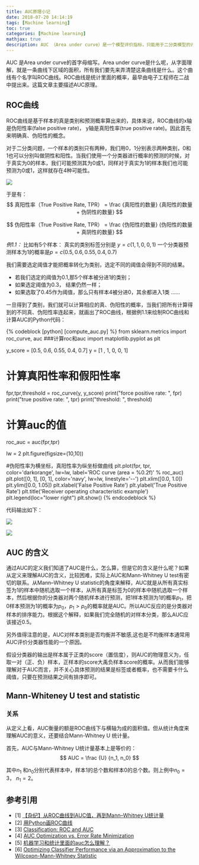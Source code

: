 ```yaml
---
title: AUC原理小记
date: 2018-07-20 14:14:19
tags: [Machine learning]
toc: true
categories: [Machine learning]
mathjax: true
description: AUC （Area under curve）是一个模型评价指标，只能用于二分类模型的评价。从字面理解，就是一条曲线下区域的面积，所有我们要先来弄清楚这条曲线是什么。这个曲线有个名字叫ROC曲线。ROC曲线是统计里面的概率，最早由电子工程师在二战中提出来。这篇文章主要描述AUC原理。
---
```


AUC 是Area under curve的首字母缩写。Area under curve是什么呢，从字面理解，就是一条曲线下区域的面积，所有我们要先来弄清楚这条曲线是什么。这个曲线有个名字叫ROC曲线。ROC曲线是统计里面的概率，最早由电子工程师在二战中提出来。这篇文章主要描述AUC原理。

## ROC曲线

ROC曲线是基于样本的真是类别和预测概率算出来的，具体来说，ROC曲线的x轴是伪阳性率(false positive rate)， y轴是真阳性率(true positive rate)。因此首先来明确真、伪阳性的概念。 

对于二分类问题，一个样本的类别只有两种，我们用0，1分别表示两种类别，0和1也可以分别叫做阴性和阳性。当我们使用一个分类器进行概率的预测的时候，对于真实为0的样本，我们可能预测其为0或1，同样对于真实为1的样本我们也可能预测为0或1，这样就存在4种可能性。

![](https://pic1.zhimg.com/917393d21ebd1edbdbee3d5c6fe6e434_r.jpg)

于是有： 
$$
真阳性率（True Positive Rate, TPR） = \frac {真阳性的数量} {真阳性的数量 + 伪阴性的数量}
$$

$$
伪阳性率（True Positive Rate, TPR） = \frac {伪阳性的数量} {伪阳性的数量 + 真阴性的数量}
$$

*例$1.1$：* 比如有5个样本：
真实的类别标签分别是 $y = c(1, 1, 0, 0, 1)$
一个分类器预测样本为1的概率是$p = c(0.5, 0.6, 0.55, 0.4, 0.7)$

我们需要选定阈值才能把概率转化为类别，选定不同的阈值会得到不同的结果。

- 若我们选定的阈值为0.1,那5个样本被分进1的类别；
- 如果选定阈值为0.3， 结果仍然一样； 
- 如果选取了0.45作为阈值，那么只有样本4被分进0，其余都进入1类
......

一旦得到了类别，我们就可以计算相应的真、伪阳性的概率，当我们把所有计算得到的不同真、伪阳性率连起来，就画出了ROC曲线，根据例$1.1$来绘制ROC曲线和计算AUC的Python代码： 

{% codeblock [python] [compute_auc.py] %}
from sklearn.metrics import roc_curve, auc  ###计算roc和auc
import matplotlib.pyplot as plt

y_score = [0.5, 0.6, 0.55, 0.4, 0.7]
y = [1 , 1, 0, 0, 1]

# 计算真阳性率和假阳性率
fpr,tpr,threshold = roc_curve(y, y_score) 
print("force positive rate: ", fpr)
print("true positive rate: ", tpr)
print("threshold: ", threshold)

# 计算auc的值
roc_auc = auc(fpr,tpr) 

lw = 2
plt.figure(figsize=(10,10))

#伪阳性率为横坐标，真阳性率为纵坐标做曲线
plt.plot(fpr, tpr, color='darkorange',
         lw=lw, label='ROC curve (area = %0.2f)' % roc_auc) 
plt.plot([0, 1], [0, 1], color='navy', lw=lw, linestyle='--')
plt.xlim([0.0, 1.0])
plt.ylim([0.0, 1.05])
plt.xlabel('False Positive Rate')
plt.ylabel('True Positive Rate')
plt.title('Receiver operating characteristic example')
plt.legend(loc="lower right")
plt.show()
{% endcodeblock %}

代码输出如下：

![](https://wx1.sinaimg.cn/mw690/7c35df9bly1ftghjlxkpzj20iq02st93.jpg)

![](https://wx1.sinaimg.cn/mw690/7c35df9bly1ftghjolihzj21bi120gq0.jpg)

## AUC 的含义

通过AUC的定义我们知道了AUC是什么，怎么算，但是它的含义是什么呢？如果从定义来理解AUC的含义，比较困难，实际上AUC和Mann-Whitney U test有密切的联系。从Mann–Whitney U statistic的角度来解释，AUC就是从所有真实标签为1的样本中随机选取一个样本，从所有真是标签为0的样本中随机选取一个样本，然后根据你的分类器对两个随机样本进行预测，把1样本预测为1的概率$p_1$，把0样本预测为1的概率为$p_0$，$p_1 > p_0$的概率就是AUC。所以AUC反应的是分类器对样本的排序能力。根据这个解释，如果我们完全随机的对样本分类，那么AUC应该接近0.5。

另外值得注意的是，AUC对样本类别是否均衡并不敏感,这也是不均衡样本通常用AUC评价分类器性能的一个原因。

假设分类器的输出是样本属于正类的score（置信度），则AUC的物理意义为，任取一对（正、负）样本，正样本的score大禹负样本score的概率。从而我们能够理解对于AUC而言，并不关心具体预测的结果是标签或者概率，也不需要卡什么阈值，只要在预测结果之间有排序即可。

## Mann-Whiteney U test and statistic

### 关系 

从定义上看，AUC衡量的额是ROC曲线下与横轴为成的面积值。但从统计角度来理解AUC的意义，还要结合Mann-Whitney U 统计量。

首先，AUC与Mann-Whitney U统计量基本上是等价的：
$$
AUC = \frac {U} {n_1, n_0} 
$$

其中$n_1$ 和$n_0$分别代表样本中，样本1的总个数和样本0的总个数。则上例中$n_0 = 3$， $n_1 =2$。


## 参考引用

- [1] [【杂纪】从ROC曲线到AUC值，再到Mann–Whitney U统计量](https://blog.csdn.net/Joyliness/article/details/79156879)
- [2] [用Python画ROC曲线](https://blog.csdn.net/lz_peter/article/details/78054914)
- [3] [Classification: ROC and AUC](https://developers.google.com/machine-learning/crash-course/classification/roc-and-auc)
- [4] [AUC Optimization vs. Error Rate Minimization](https://papers.nips.cc/paper/2518-auc-optimization-vs-error-rate-minimization.pdf)
- [5] [机器学习和统计里面的auc怎么理解？](https://www.zhihu.com/question/39840928)
- [6] [Optimizing Classifier Performance via an Approximation to the Wilcoxon-Mann-Whitney Statistic](https://pdfs.semanticscholar.org/df27/dde10589455d290eeee6d0ae6ceeb83d0c6b.pdf)
